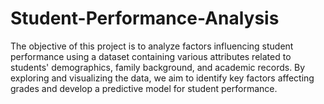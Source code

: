 # Student-Performance-Analysis
The objective of this project is to analyze factors influencing student performance using a dataset containing various attributes related to students' demographics, family background, and academic records. By exploring and visualizing the data, we aim to identify key factors affecting grades and develop a predictive model for student performance.
